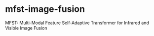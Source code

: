# mfst-image-fusion
MFST: Multi-Modal Feature Self-Adaptive Transformer for Infrared and Visible Image Fusion
